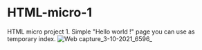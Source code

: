 # HTML-micro-1
HTML micro project 1.
Simple "Hello world !" page you can use as temporary index. 
![Web capture_3-10-2021_6596_](https://user-images.githubusercontent.com/91049942/135742116-94a1cc9a-a68c-4749-a4d2-d0a48fb541df.jpeg)
